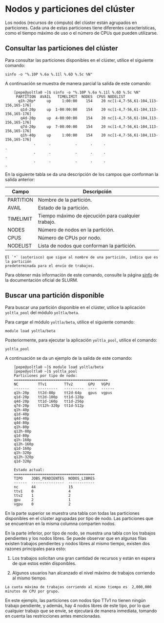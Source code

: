 # Nodos y particiones del clúster

Los nodos (recursos de cómputo) del clúster están agrupados en particiones. Cada una de 
estas particiones tiene diferentes características, como el tiempo máximo de uso o el 
número de CPUs que pueden utilizarse. 

## Consultar las particiones del clúster

Para consultar las particiones disponibles en el clúster, utilice el siguiente comando:
```
sinfo -o "%.10P %.6a %.11l %.6D %.5c %N"
```

A continuación se muestra de manera parcial la salida de este comando:
```
    [pepe@yoltla0 ~]$ sinfo -o "%.10P %.6a %.11l %.6D %.5c %N"
     PARTITION  AVAIL   TIMELIMIT  NODES  CPUS NODELIST
      q1h-20p*     up     1:00:00    154    20 nc[1-4,7-56,61-104,113-156,165-176]
       q1d-20p     up  1-00:00:00    154    20 nc[1-4,7-56,61-104,113-156,165-176]
       q4d-20p     up  4-00:00:00    154    20 nc[1-4,7-56,61-104,113-156,165-176]
       q7d-20p     up  7-00:00:00    154    20 nc[1-4,7-56,61-104,113-156,165-176]
       q1h-40p     up     1:00:00    154    20 nc[1-4,7-56,61-104,113-156,165-176]
             .      .           .      .     .                                   .
             .      .           .      .     .                                   .
             .      .           .      .     .                                   .
```

En la siguiente tabla se da una descripción de los campos que conforman la salida anterior:

|   **Campo**   |   **Descripción** |
|---------------|-------------------|
|   PARTITION   |   Nombre de la partición.|
|   AVAIL       |   Estado de la partición.|
|   TIMELIMIT   |   Tiempo máximo de ejecución para cualquier trabajo.|
|   NODES       |   Número de nodos en la partición.|
|   CPUS        |   Número de CPUs por nodo.|
|   NODELIST    |   Lista de nodos que conforman la partición.|

```admonish note title="NOTA"
El `*` (asterisco) que sigue al nombre de una partición, indica que es la partición 
predeterminada para el envío de trabajos.
```

Para obtener más información de este comando, consulte la página [sinfo](https://slurm.schedmd.com/sinfo.html) 
de la documentación oficial de SLURM.

## Buscar una partición disponible

Para buscar una partición disponible en el clúster, utilice la aplicación `yoltla_pool` 
del módulo `yoltla/beta`. 

Para cargar el módulo `yoltla/beta`, utilice el siguiente comando:
```
module load yoltla/beta
```

Posteriormente, para ejecutar la aplicación `yoltla_pool`, utilice el comando:
```
yoltla_pool
```

A continuación se da un ejemplo de la salida de este comando:
```
    [pepe@yoltla0 ~]$ module load yoltla/beta
    [pepe@yoltla0 ~]$ yoltla_pool
    Particiones por tipo de nodo:
    ===========================================
    NC         TTv1        TTv2       GPU   VGPU
    -------    ---------   ---------  ----  ------
    q1h-20p    tt2d-80p    tt2d-64p   gpus  vgpus
    q1d-20p    tt2d-100p   tt1d-128p
    q4d-20p    tt1d-160p   tt1d-256p
    q7d-20p    tt12h-320p  tt1d-512p
    q1h-40p
    q1d-40p
    q4d-40p
    q4d-80p
    q1h-80p
    q12h-80p
    q1d-80p
    q1h-160p
    q12h-160p
    q1d-160p
    q1h-320p
    q12h-320p
    q1d-320p

    Estado actual:
    =====================================
    TIPO    JOBS_PENDIENTES  NODOS_LIBRES
    ------  ---------------  ------------
    nc      44               15
    ttv1    0                4
    ttv2    1                2
    gpu     2                1
    vgpu    0                2
```

En la parte superior se muestra una tabla  con todas las particiones disponibles en el 
clúster agrupadas por tipo de nodo. Las particiones que se encuentran en la misma 
columna comparten nodos.

En la parte inferior, por tipo de nodo, se muestra una tabla con los trabajos pendientes 
y los nodos libres. Se puede observar que en algunas filas existen trabajos pendientes y 
nodos libres al mismo tiempo, existen dos razones principales para esto:

1.  Los trabajos solicitan una gran cantidad de recursos y están en espera de que estos 
    estén disponibles.

2.  Algunos usuarios han alcanzado el nivel máximo de trabajos corriendo al mismo tiempo.

```admonish note title="NOTA"
La cuota máxima de trabajos corriendo al mismo tiempo es  2,000,000 minutos de CPU por grupo.
```

En este ejemplo, las particiones con nodos tipo TTv1 no tienen ningún trabajo pendiente, 
y además, hay 4 nodos libres de este tipo, por lo que cualquier trabajo que se envíe, 
se ejecutará de manera inmediata, tomando en cuenta las restricciones antes mencionadas.